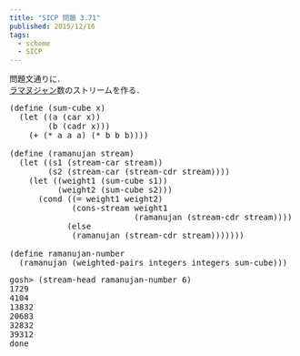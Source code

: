```yaml
---
title: "SICP 問題 3.71"
published: 2015/12/16
tags:
  - scheme
  - SICP
---
```


<p>問題文通りに．<br/>
<a class="keyword" href="http://d.hatena.ne.jp/keyword/%A5%E9%A5%DE%A5%CC%A5%B8%A5%E3%A5%F3">ラマヌジャン</a>数のストリームを作る．</p>

<pre class="code lang-scheme" data-lang="scheme" data-unlink><span class="synSpecial">(</span><span class="synStatement">define</span> <span class="synSpecial">(</span>sum-cube x<span class="synSpecial">)</span>
  <span class="synSpecial">(</span><span class="synStatement">let</span> <span class="synSpecial">((</span>a <span class="synSpecial">(</span><span class="synIdentifier">car</span> x<span class="synSpecial">))</span>
        <span class="synSpecial">(</span>b <span class="synSpecial">(</span><span class="synIdentifier">cadr</span> x<span class="synSpecial">)))</span>
    <span class="synSpecial">(</span><span class="synIdentifier">+</span> <span class="synSpecial">(</span><span class="synIdentifier">*</span> a a a<span class="synSpecial">)</span> <span class="synSpecial">(</span><span class="synIdentifier">*</span> b b b<span class="synSpecial">))))</span>

<span class="synSpecial">(</span><span class="synStatement">define</span> <span class="synSpecial">(</span>ramanujan stream<span class="synSpecial">)</span>
  <span class="synSpecial">(</span><span class="synStatement">let</span> <span class="synSpecial">((</span>s1 <span class="synSpecial">(</span>stream-car stream<span class="synSpecial">))</span>
        <span class="synSpecial">(</span>s2 <span class="synSpecial">(</span>stream-car <span class="synSpecial">(</span>stream-cdr stream<span class="synSpecial">))))</span>
    <span class="synSpecial">(</span><span class="synStatement">let</span> <span class="synSpecial">((</span>weight1 <span class="synSpecial">(</span>sum-cube s1<span class="synSpecial">))</span>
          <span class="synSpecial">(</span>weight2 <span class="synSpecial">(</span>sum-cube s2<span class="synSpecial">)))</span>
      <span class="synSpecial">(</span><span class="synStatement">cond</span> <span class="synSpecial">((</span><span class="synIdentifier">=</span> weight1 weight2<span class="synSpecial">)</span>
             <span class="synSpecial">(</span>cons-stream weight1
                          <span class="synSpecial">(</span>ramanujan <span class="synSpecial">(</span>stream-cdr stream<span class="synSpecial">))))</span>
            <span class="synSpecial">(</span><span class="synStatement">else</span>
             <span class="synSpecial">(</span>ramanujan <span class="synSpecial">(</span>stream-cdr stream<span class="synSpecial">)))))))</span>

<span class="synSpecial">(</span><span class="synStatement">define</span> ramanujan-number
  <span class="synSpecial">(</span>ramanujan <span class="synSpecial">(</span>weighted-pairs integers integers sum-cube<span class="synSpecial">)))</span>
</pre>




<pre class="code" data-lang="" data-unlink>gosh&gt; (stream-head ramanujan-number 6)
1729
4104
13832
20683
32832
39312
done</pre>



